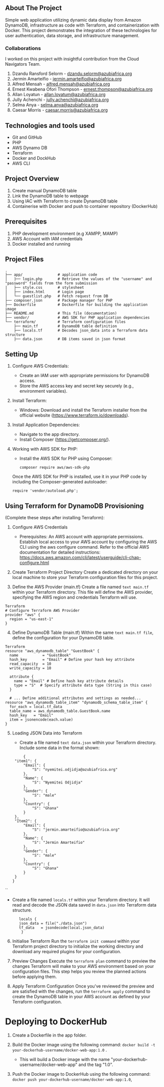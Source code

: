 ## About The Project

Simple web application utilizing dynamic data display from Amazon DynamoDB, infrastructure as code with Terraform, and containerization with Docker. This project demonstrates the integration of these technologies for user authentication, data storage, and infrastructure management.

### Collaborations

I worked on this project with insightful contribution from the Cloud Navigators Team.

1. Dzandu Ransford Selorm - dzandu.selorm@azubiafrica.org
2. Jermin Amarteifio - jermin.amarteifio@azubiafrica.org
3. Alfred Mensah - alfred.mensah@azubiafrica.org
4. Ernest Kwabena Ofori Thompson - ernest.thompson@azubiafrica.org
5. Allan Loyatun - allan.loyatum@azubiafrica.org
6. Jully Achenchi - jully.achenchi@azubiafrica.org
7. Selma Anya - selma.anya@azubiafrica.org
8. Caesar Morris - caesar.morris@azubiafrica.org

## Technologies and tools used

- Git and GitHub
- PHP
- AWS Dynamo DB
- Terraform
- Docker and DockHub
- AWS CLI

## Project Overview
1. Create manual DynamoDB table
2. Link the DynamoDB table to webpage
3. Using IAC with Terraform to create DynamoDB table
4. Containerise with Docker and push to container repository (DockerHub)

## Prerequisites
1. PHP development environment (e.g XAMPP, MAMP)
2. AWS Account with IAM credentials
3. Docker installed and running

## Project Files
```
.
├── app/                # application code
│   ├── login.php       # Retrieve the values of the "username" and "password" fields from the form submission
|   ├── style.css       # stylesheet
│   ├── index.html      # Login page
│   └── guestlist.php   # Fetch request from DB
├── composer.json       # Package manager for PHP
├── Dockerfile          # Dockerfile for building the application image
├── README.md           # This file (documentation)
├── vendor/             # AWS SDK for PHP application dependencies
└── terraform/          # Terraform configuration files
    ├── main.tf         # DynamoDB table definition
    ├── locals.tf       # Decodes json_data into a Terraform data structure
    ├── data.json       # DB items saved in json format
```
## Setting Up

1. Configure AWS Credentials:

   - Create an IAM user with appropriate permissions for DynamoDB access.
   - Store the AWS access key and secret key securely (e.g., environment variables).

2. Install Terraform:

   - Windows: Download and install the Terraform installer from the official website (https://www.terraform.io/downloads).

3. Install Application Dependencies:

   - Navigate to the app directory.
   - Install Composer (https://getcomposer.org/).

4. Working with AWS SDK for PHP:

    - Install the AWS SDK for PHP using Composer:
      ``` 
      composer require aws/aws-sdk-php
      ```
   Once the AWS SDK for PHP is installed, use it in your PHP code by including the Composer-generated autoloader: 

      ```text
      require 'vendor/autoload.php';
      ```

## Using Terraform for DynamoDB Provisioning
(Complete these steps after installing Terraform):

1. Configure AWS Credentials
   - Prerequisites: An AWS account with appropriate permissions.
Establish local access to your AWS account by configuring the AWS CLI using the aws configure command.
Refer to the official AWS documentation for detailed instructions: https://docs.aws.amazon.com/cli/latest/userguide/cli-chap-configure.html

2. Create Terraform Project Directory
Create a dedicated directory on your local machine to store your Terraform configuration files for this project.

3. Define the AWS Provider (main.tf)
Create a file named ```text main.tf``` within your Terraform directory. This file will define the AWS provider, specifying the AWS region and credentials Terraform will use.

```
Terraform
# Configure Terraform AWS Provider
provider "aws" {
  region = "us-east-1"
}
```

4. Define DynamoDB Table (main.tf)
Within the same ```text main.tf file```, define the configuration for your DynamoDB table.

```text
Terraform
resource "aws_dynamodb_table" "GuestBook" {
  name           = "GuestBook"
  hash_key       = "Email" # Define your hash key attribute
  read_capacity  = 10
  write_capacity = 10

  attribute {
    name = "Email" # Define hash key attribute details
    type = "S"  # Specify attribute data type (String in this case)
  }

  # ... Define additional attributes and settings as needed...
resource "aws_dynamodb_table_item" "dynamodb_schema_table_item" {
  for_each = local.tf_data
  table_name = aws_dynamodb_table.GuestBook.name
  hash_key   = "Email"
  item = jsonencode(each.value)
} 
```

5. Loading JSON Data into Terraform

   - Create a file named ```text data.json``` within your Terraform directory. Include some data in the format shown:
     
   ```
        {
   	"item1": {
   		"Email": {
   			"S": "nyemitei.odjidja@azubiafrica.org"
   		},
   		"Name": {
   			"S": "Nyemitei Odjidja"
   		},
   		"Gender": {
   			"S": "male"
   		},
   		"Country": {
   			"S": "Ghana"
   		}
   	},
   	"Item2": {
   		"Email": {
   			"S": "jermin.amarteifio@azubiafrica.org"
   		},
   		"Name": {
   			"S": "Jermin Amarteifio"
   		},
   		"Gender": {
   			"S": "male"
   		},
   		"Country": {
   			"S": "Ghana"
   		}
   	}
   }
``
   - Create a file named ```locals.tf``` within your Terraform directory. It will read and decode the JSON data saved in ```data.json``` into Terraform data structure.
     
     ```
        locals {
        json_data = file("./data.json")
        tf_data   = jsondecode(local.json_data)
         }
     ```
     
6. Initialise Terraform
   Run the ```terraform init command``` within your Terraform project directory to initialize the working directory and download any required plugins for your configuration.

7. Preview Changes
   Execute the ```terraform plan``` command to preview the changes Terraform will make to your AWS environment based on your configuration files. This step helps you review the planned actions before applying them.

8. Apply Terraform Configuration
   Once you've reviewed the preview and are satisfied with the changes, run the ```terraform apply``` command to create the DynamoDB table in your AWS account as defined by your Terraform configuration.

# Deploying to DockerHub

1. Create a Dockerfile in the app folder. 

2. Build the Docker image using the following command: ```docker build -t your-dockerhub-username/docker-web-app:1.0``` .  

    - This will build a Docker image with the name "your-dockerhub-username/docker-web-app" and the tag "1.0".  

3. Push the Docker image to DockerHub using the following command: ```docker push your-dockerhub-username/docker-web-app:1.0```, 
   

